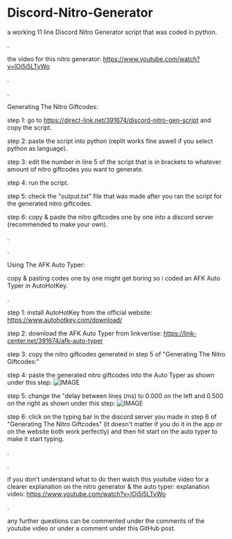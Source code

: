 # Discord-Nitro-Generator
a working 11 line Discord Nitro Generator script that was coded in python.

.

the video for this nitro generator: https://www.youtube.com/watch?v=lOj5j5LTvWo

.

.

Generating The Nitro Giftcodes:

step 1: go to https://direct-link.net/391674/discord-nitro-gen-script and copy the script.

step 2: paste the script into python (replit works fine aswell if you select python as language).

step 3: edit the number in line 5 of the script that is in brackets to whatever amount of nitro giftcodes you want to generate.

step 4: run the script.

step 5: check the "output.txt" file that was made after you ran the script for the generated nitro giftcodes.

step 6: copy & paste the nitro giftcodes one by one into a discord server (recommended to make your own).

.

.

Using The AFK Auto Typer:

copy & pasting codes one by one might get boring so i coded an AFK Auto Typer in AutoHotKey.

.

step 1: install AutoHotKey from the official website: https://www.autohotkey.com/download/ 

step 2: download the AFK Auto Typer from linkvertise: https://link-center.net/391674/afk-auto-typer

step 3: copy the nitro giftcodes generated in step 5 of "Generating The Nitro Giftcodes:"

step 4: paste the generated nitro giftcodes into the Auto Typer as shown under this step:
![IMAGE](https://user-images.githubusercontent.com/96903540/150063089-f7f4d44e-7b87-4857-a380-f6fcb29146b2.PNG)

step 5: change the "delay between lines (ms) to 0.000 on the left and 0.500 on the right as shown under this step:
![IMAGE](https://user-images.githubusercontent.com/96903540/150063387-c624585e-df60-4817-8c40-7aaf736563a1.PNG)

step 6: click on the typing bar in the discord server you made in step 6 of "Generating The Nitro Giftcodes" (it doesn't matter if you do it in the app or on the website both work perfectly) and then hit start on the auto typer to make it start typing.

.

.

if you don't understand what to do then watch this youtube video for a clearer explanation on the nitro generator & the auto typer:
explanation video: https://www.youtube.com/watch?v=lOj5j5LTvWo 

.

any further questions can be commented under the comments of the youtube video or under a comment under this GitHub post.
